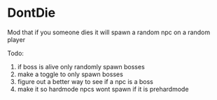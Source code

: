 # DontDie
Mod that if you someone dies it will spawn a random npc on a random player

Todo:
1. if boss is alive only randomly spawn bosses
2. make a toggle to only spawn bosses
3. figure out a better way to see if a npc is a boss
4. make it so hardmode npcs wont spawn if it is prehardmode